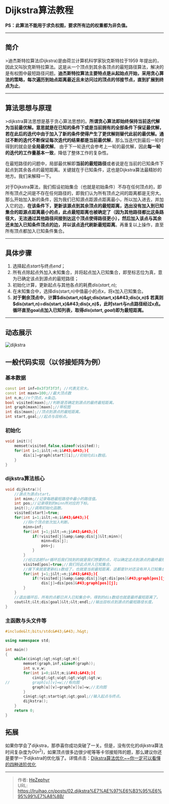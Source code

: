 # Dijkstra算法教程


**PS：此算法不能用于求负权图，要求所有边的权重都为非负值。**
***
## 简介

&gt;迪杰斯特拉算法(Dijkstra)是由荷兰计算机科学家狄克斯特拉于1959 年提出的，因此又叫狄克斯特拉算法。这是从一个顶点到其余各顶点的最短路径算法，解决的是有权图中最短路径问题。**迪杰斯特拉算法主要特点是从起始点开始，采用贪心算法的策略，每次遍历到始点距离最近且未访问过的顶点的邻接节点，直到扩展到终点为止**。
***
## 算法思想与原理

&gt;dijkstra算法思想是基于贪心算法思想的。**所谓贪心算法即始终保持当前迭代解为当前最优解。**意思就是在已知的条件下或是当前拥有的全部条件下保证最优解，若在此后的迭代中由于加入了新的条件使得产生了更优解则替代此前的最优解。通过不断的迭代不断保证每次迭代的结果都是当前**最优解**，那么当迭代到最后一轮时得到的就会是**全局最优解**。 由于下一轮迭代会参考上一轮的最优解，因此**每一轮的迭代的工作量基本一致**，降低了整体工作的复杂性。

在最短路径的问题中，局部最优解即**当前的最短路径**或者说是在当前的已知条件下起点到其余各点的最短距离。关键就在于已知条件，这也是Dijkstra算法最精妙的地方。我们来解释一下。

对于Dijkstra算法，我们假设初始集合（也就是初始条件）不存在任何顶点的，即所有顶点之间是不存在任何路径的，即我们认为所有顶点之间的距离都是无穷大。那么开始加入新的条件，因为我们已知源点距源点距离最小，所以加入进去，并加入它的边，**在该条件下，更新该源点到其余顶点的最短距离，选出没有加入到已知集合的距源点距离最小的点，此点最短距离也被确定了（因为其他路径都比这条路径大，无法通过其他路径间接到达这个顶点使得路径更小），然后加入该点与其余还未加入已知条件顶点的边，并以该点迭代刷新最短距离**。再重复以上操作，直至所有顶点都加入已知条件集合。
***
## 具体步骤

1.  选择起点$start$与终点$end$；
2. 所有点除起点外加入未知集合，并将起点加入已知集合，即至标志位为真，意为已确定该点到源点的最短路径；
3. 初始化计算，更新起点与其他各点的耗费$dis(start,n)$;
4. 在未知集合中，选择dis(start,n)中值最小的点x，将x加入已知集合。
5. **对于剩余顶点中，计算$dis(start,n)&gt;dis(start,x)&#43;dis(x,n)$
若真则$dis(start,n)=dis(start,x)&#43;dis(x,n)$，此时start与n点路径经过x点。循环直至goal点加入已知列表，取得$dis(start,goal)$即为最短距离。**
***
## 动态展示
![dijkstra](https://raw.githubusercontent.com/unique-pure/NewPicGoLibrary/main/img/20210322130709747-20231125215629571-20231125215643983.gif)

## 一般代码实现（以邻接矩阵为例）
### 基本数据

```cpp
const int inf=0x3f3f3f3f; //代表无穷大。
const int maxn=100;//最大顶点数
int n,m;//n个顶点，m条边。
bool visited[maxn];//判断是否确定到源点的最终最短距离。
int graph[maxn][maxn];//带权图
int dis[maxn];//顶点到源点的最短距离。
int start,goal;//起点与目标点。
```

### 初始化

```cpp
void init(){
	memset(visited,false,sizeof(visited));
	for(int i=1;i&lt;=n;i&#43;&#43;){
		dis[i]=graph[start][i];//初始化dis数组。
	}
}
```

### dijkstra算法核心

```cpp
void dijkstra(){
	//源点为源点start。
	int minn;//记录每趟最短路径中最小的路径值。 
	int pos;//记录得到的minn所对应的下标。
	init();//调用初始化函数。
	visited[start]=true;
	for(int i=1;i&lt;=n;i&#43;&#43;){
		//将n个顶点依次加入判断。
		minn=inf;
		for(int j=1;j&lt;=n;j&#43;&#43;){
			if(!visited[j]&amp;&amp;dis[j]&lt;minn){
				minn=dis[j];
				pos=j;
			}
		}
		//经过这趟for循环后我们找到的就是我们想要的点，可以确定这点到源点的最终最短距离了。
		visited[pos]=true;//我们将此点并入已知集合。
		//接下来就是更新dis数组了，也就是当前最短距离，这都是针对还没有并入已知集合的点。
		for(int j=1;j&lt;=n;j&#43;&#43;){
			if(!visited[j]&amp;&amp;dis[j]&gt;dis[pos]&#43;graph[pos][j])
				dis[j]=dis[pos]&#43;graph[pos][j];
		}
	}
	//退出循环后，所有的点都已并入已知集合中，得到的dis数组也就是最终最短距离了。
	cout&lt;&lt;dis[goal]&lt;&lt;endl;//输出目标点到源点的最短路径长度。
}
```

### 主函数与头文件等

```cpp
#include&lt;bits/stdc&#43;&#43;.h&gt;

using namespace std;

int main()
{
    while(cin&gt;&gt;n&gt;&gt;m){
		memset(graph,inf,sizeof(graph));
		int u,v,w;
		for(int i=0;i&lt;m;i&#43;&#43;){
			cin&gt;&gt;u&gt;&gt;v&gt;&gt;w;
//			graph[u][v]=w;//有向图
			graph[u][v]=graph[v][u]=w;//无向图
		}
		cin&gt;&gt;start&gt;&gt;goal;//输入起点与终点。
		dijkstra();
    }
    return 0;
}
```

## 拓展
如果你学会了dijkstra，那恭喜你成功突破了一关。但是，没有优化的dijkstra算法时间复杂度为$O(n^2)$，如果顶点很多边很少呢等等卡邻接矩阵的题，那么建议你还是要学一下dijkstra的优化版了。详情点击：[Dijkstra算法优化~~你一定可以看懂的四种进阶优化](https://blog.csdn.net/hzf0701/article/details/107674290?ops_request_misc=%257B%2522request%255Fid%2522%253A%2522163080838116780269879915%2522%252C%2522scm%2522%253A%252220140713.130102334.pc%255Fblog.%2522%257D&amp;request_id=163080838116780269879915&amp;biz_id=0&amp;utm_medium=distribute.pc_search_result.none-task-blog-2~blog~first_rank_v2~rank_v29-1-107674290.pc_v2_rank_blog_default&amp;utm_term=dijkstra&amp;spm=1018.2226.3001.4450)

---

> 作者: [HeZephyr](https://github.com/HeZephyr)  
> URL: https://lruihao.cn/posts/02.dijkstra%E7%AE%97%E6%B3%95%E6%95%99%E7%A8%8B/  


